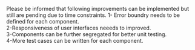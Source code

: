 Please be informed that following improvements can be implemented but still are pending due to time constraints.
1- Error boundry needs to be defined for each component.<br />
2-Responsiveness of user interfaces neeeds to improved.<br />
3-Components can be further segregated for better unit testing.<br />
4-More test cases can be written for each component.<br />
